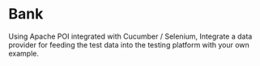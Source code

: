 # Bank
Using Apache POI integrated with Cucumber / Selenium, Integrate a data provider for feeding the test data into the testing platform with your own example.
